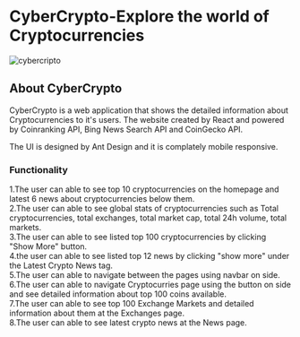 # CyberCrypto-Explore the world of Cryptocurrencies



![cybercripto](https://user-images.githubusercontent.com/43388269/197384966-50918c0f-213f-4850-9289-654a04757c38.png)


## About CyberCrypto

CyberCrypto is a web application that shows the detailed information about Cryptocurrencies to it's users. The website created by React and powered by Coinranking API, Bing News Search API and CoinGecko API.<br/>

The UI is designed by Ant Design and it is complately mobile responsive.<br/>

### Functionality
1.The user can able to see top 10 cryptocurrencies on the homepage and latest 6 news about cryptocurrencies below them.<br/>
2.The user can able to see global stats of cryptocurrencies such as Total cryptocurrencies, total exchanges, total market cap, total 24h volume, total markets.<br/>
3.The user can able to see listed top 100 cryptocurrencies by clicking "Show More" button.<br/>
4.the user can able to see listed top 12 news by clicking "show more" under the Latest Crypto News tag.<br/>
5.The user can able to navigate between the pages using navbar on side.<br/> 
6.The user can able to navigate Cryptocurries page using the button on side and see detailed information about top 100 coins available.<br/>
7.The user can able to see top 100 Exchange Markets and detailed information about them at the Exchanges page.<br/>
8.The user can able to see latest crypto news at the News page.<br/>
